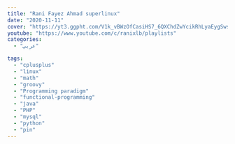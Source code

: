 ```yaml
---
title: "Rani Fayez Ahmad superlinux"
date: "2020-11-11"
cover: "https://yt3.ggpht.com/V1k_vBWzOfCasiHS7_6QXChdZwYcikRhLyaEygSwsOoXca-xD2uf1gqEKmc2cgyX1ngG1P7yqQ=s88-c-k-c0x00ffffff-no-rj"
youtube: "https://www.youtube.com/c/ranixlb/playlists"
categories:
  - "عربي"

tags:
  - "cplusplus"
  - "linux"
  - "math"
  - "groovy"
  - "Programming paradigm"
  - "functional-programming"
  - "java"
  - "PHP"
  - "mysql"
  - "python"
  - "pin"
---
```

